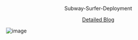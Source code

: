 <div align="center">

  Subway-Surfer-Deployment

[Detailed Blog](https://soravks.hashnode.dev/unlocking-adventure-subway-surfers-on-kubernetes-with-jenkins-terraform)

</div>

![image](https://github.com/soravkumarsharma/Subway-Surfer-Deployment/assets/77971771/d6a0e726-201e-492f-bd1c-df9064bf4ac1)
